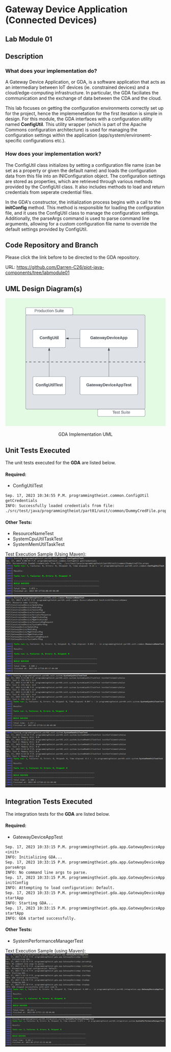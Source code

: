# Gateway Device Application (Connected Devices)

## Lab Module 01

## Description
### What does your implementation do?
A Gateway Device Application, or GDA, is a software application that acts as an intermediary between IoT devices (ie. constrained devices) and a cloud/edge-computing infrastructure. In particular, the GDA faciliates the communication and the exchange of data between the CDA and the cloud.

This lab focuses on getting the configuration environments correctly set up for the project, hence the implemenetation for the first iteration is simple in design. For this module, the GDA interfaces with a configuration utility named <b>ConfigUtil</b>. This utility wrapper (which is part of the Apache Commons configuration architecture) is used for managing the configuration settings within the application (app/system/environemt-specific configurations etc.).

### How does your implementation work?

The ConfigUtil class initializes by setting a configuration file name (can be set as a property or given the default name) and loads the configuration data from this file into an INIConfiguration object. The configuration settings are stored as properties, which are retrieved through various methods provided by the ConfigUtil class. It also includes methods to load and return credentials from seperate credential files.

In the GDA's constructor, the initialization process begins with a call to the <b>initConfig</b> method. This method is responsible for loading the configuration file, and it uses the ConfigUtil class to manage the configuration settings. Additionally, the parseArgs command is used to parse command line arguments, allowing for a custom configuration file name to override the default settings provided by ConfigUtil.

## Code Repository and Branch
Please click the link before to be directed to the GDA repository.

URL: https://github.com/Darren-C26/piot-java-components/tree/labmodule01

## UML Design Diagram(s)
![GDA Implementation UML](image-7.png)
<p style="text-align: center;">GDA Implementation UML</p>

## Unit Tests Executed
The unit tests executed for the <b>GDA</b> are listed below.
#### Required:
 - ConfigUtilTest
```
Sep. 17, 2023 10:34:55 P.M. programmingtheiot.common.ConfigUtil getCredentials
INFO: Successfully loaded credentials from file: ./src/test/java/programmingtheiot/part01/unit/common/DummyCredFile.props
```
#### Other Tests:
 - ResourceNameTest
 - SystemCpuUtilTaskTest
 - SystemMemUtilTaskTest

Test Execution Sample (Using Maven):
![ConfigUtilTest](image-2.png)
![ResourceNameTest](image-3.png)
![SystemCpuUtilTaskTest](image-4.png)
![SystemMemUtilTaskTest](image-5.png)

## Integration Tests Executed
The integration tests for the <b>GDA</b> are listed below.

#### Required:
 - GatewayDeviceAppTest
```
Sep. 17, 2023 10:33:15 P.M. programmingtheiot.gda.app.GatewayDeviceApp <init>
INFO: Initializing GDA...
Sep. 17, 2023 10:33:15 P.M. programmingtheiot.gda.app.GatewayDeviceApp parseArgs
INFO: No command line args to parse.
Sep. 17, 2023 10:33:15 P.M. programmingtheiot.gda.app.GatewayDeviceApp initConfig
INFO: Attempting to load configuration: Default.
Sep. 17, 2023 10:33:15 P.M. programmingtheiot.gda.app.GatewayDeviceApp startApp
INFO: Starting GDA...
Sep. 17, 2023 10:33:15 P.M. programmingtheiot.gda.app.GatewayDeviceApp startApp
INFO: GDA started successfully.
```

#### Other Tests:
 - SystemPerformanceManagerTest

Text Execution Sample (using Maven):
![GatewayDeviceAppTest](image.png)
![SystemPerformanceManagerTest](image-1.png)
